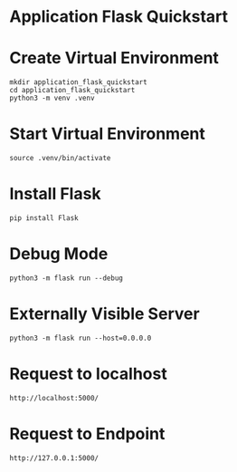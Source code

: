 # Application Flask Quickstart
# Create Virtual Environment
```
mkdir application_flask_quickstart
cd application_flask_quickstart
python3 -m venv .venv
```
# Start Virtual Environment
```
source .venv/bin/activate
```
# Install Flask
```
pip install Flask
```
# Debug Mode
```
python3 -m flask run --debug
```
# Externally Visible Server
```
python3 -m flask run --host=0.0.0.0
```
# Request to localhost
```
http://localhost:5000/
```
# Request to Endpoint
```
http://127.0.0.1:5000/
```